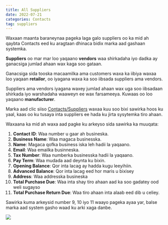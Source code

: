 ```yaml
---
title: All Suppliers
date: 2022-07-21
categories: Contacts
tag: suppliers
---
```


Waxaan maanta baraneynaa pageka laga galo suppliers oo ka mid ah qaybta Contacts eed ku aragtaan dhinaca bidix marka aad gashaan systemka.

**Suppliers** oo mar mar loo yaqaano **vendors** waa shirkadaha iyo dadka ay ganacsiga jumlad ahaan wax kaga soo gataan.

Ganacsiga sida tooska macaamilka ama customers waxa ka iibiya waxaa loo yaqaan **retailor**, oo iyagana waxa ka soo iibsada suppliers ama vendors.

Suppliers ama vendors iyagana waxey jumlad ahaan wax uga soo iibsadaan shirkada iyo warshadaha waaweyn ee wax farsameeya. Kuwaas oo loo yaqaano **manufacturer**.

Marka aad clic siiso [Contacts/Suppliers](https://halalpos.com/contacts?type=supplier) waxaa kuu soo bixi sawirka hoos ku yaal, kaas oo ku tusaya inta suppliers ee hada ku jirta sysytemka tiro ahaan.

Waxaana ka mid ah waxa aad pagke ku arkeyso sida sawirka ka muuqata:

1. **Contact ID**: Waa number u gaar ah busineska.
2. **Business Name**: Waa magaca businesska.
3. **Name**: Magaca qofka business iska leh hadii la yaqaano.
4. **Email**: Waa emailka businneska.
5. **Tax Number**: Waa numberka businesska hadii la yaqaano.
6. **Pay Term**: Waa mudada aad deynta ku bixin.
7. **Opening Balance**: Qor inta lacag ay hadda kugu leeyihiin.
8. **Advanced Balance**: Qor inta lacag eed hor maris u bixisey
9. **Address**: Waa addresska busineska
10. **Total Purchase Due**: Waa inta shay tiro ahaan aad ka soo gadatey ood weli sugayso
11. **Total Purchase Return Due**: Waa tiro ahaan inta alaab eed dib u celiey.

Sawirka kuma arkeysid number 9, 10 iyo 11 waayo pageka ayaa yar, balse marka aad system gasho waad ku arki xaga danbe.

![](https://scontent.ffcm1-1.fna.fbcdn.net/v/t39.30808-6/295498284_3187232101517731_2756134884678296471_n.jpg?_nc_cat=111&ccb=1-7&_nc_sid=0debeb&_nc_ohc=W1SvOKp9z1oAX9-jgYR&_nc_ht=scontent.ffcm1-1.fna&oh=00_AT_81meObLkoPUC4FJwH6zh0PvPzVc8wq2hCHkL8oQ43Xw&oe=62E6D7C9)

